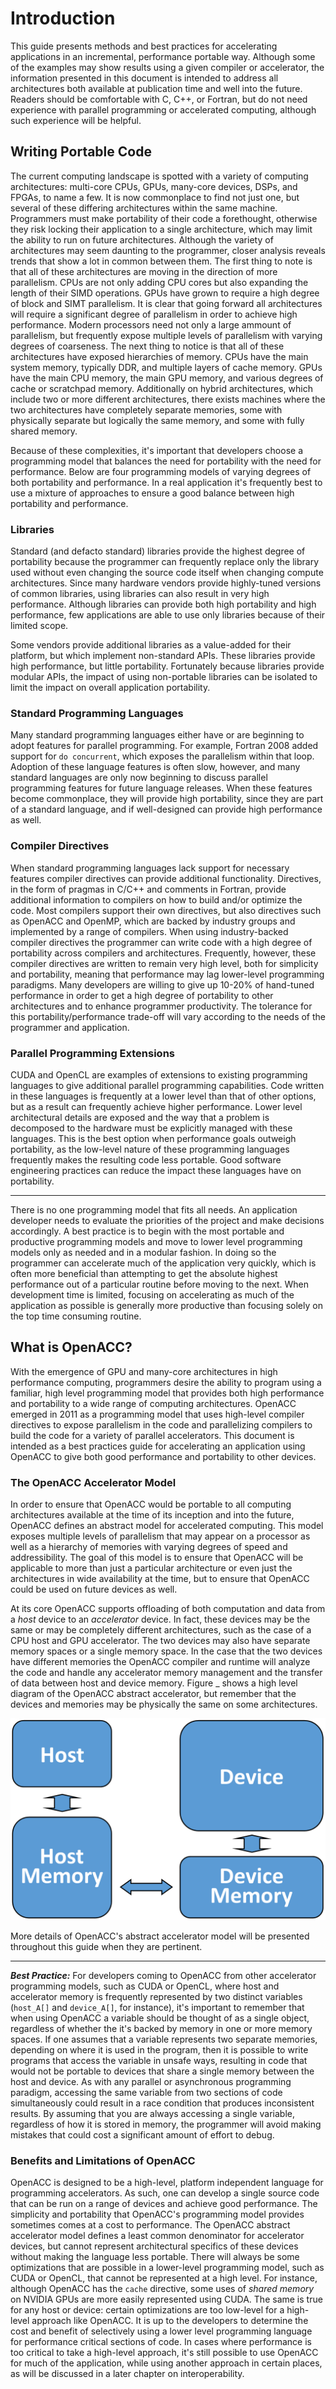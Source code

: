 Introduction
============
This guide presents methods and best practices for accelerating applications
in an incremental, performance portable way. Although some of the examples may
show results using a given compiler or accelerator, the information presented
in this document is intended to address all architectures both available at
publication time and well into the future. Readers should be comfortable with
C, C++, or Fortran, but do not need experience with parallel programming or
accelerated computing, although such experience will be helpful. 

Writing Portable Code
---------------------
The current computing landscape is spotted with a variety of computing
architectures: multi-core CPUs, GPUs, many-core devices, DSPs, and FPGAs, to
name a few. It is now commonplace to find not just one, but several of these
differing architectures within the same machine. Programmers must make
portability of their code a forethought, otherwise they risk locking their
application to a single architecture, which may limit the ability to run on
future architectures. Although the variety of architectures may seem daunting
to the programmer, closer analysis reveals trends that show a lot in common
between them. The first thing to note is that all of these architectures are
moving in the direction of more parallelism. CPUs are not only adding CPU cores
but also expanding the length of their SIMD operations. GPUs have grown to
require a high degree of block and SIMT parallelism. It is clear that going
forward all architectures will require a significant degree of parallelism in
order to achieve high performance. Modern processors need not only a large
ammount of parallelism, but frequently expose multiple levels of parallelism
with varying degrees of coarseness. The next thing to notice is that all of
these architectures have exposed hierarchies of memory. CPUs have the main
system memory, typically DDR, and multiple layers of cache memory. GPUs have
the main CPU memory, the main GPU memory, and various degrees of cache or
scratchpad memory. Additionally on hybrid architectures, which include two or
more different architectures, there exists machines where the two architectures
have completely separate memories, some with physically separate but logically
the same memory, and some with fully shared memory.

Because of these complexities, it's important that developers choose a
programming model that balances the need for portability with the need for
performance. Below are four programming models of varying degrees of both
portability and performance. In a real application it's frequently best to use
a mixture of approaches to ensure a good balance between high portability and
performance.

### Libraries ###

Standard (and defacto standard) libraries provide the highest degree of
portability because the programmer can frequently replace only the library
used without even changing the source code itself when changing compute
architectures. Since many hardware vendors provide highly-tuned versions of
common libraries, using libraries can also result in very high performance.
Although libraries can provide both high portability and high performance, few
applications are able to use only libraries because of their limited scope.
    
Some vendors provide additional libraries as a value-added for their
platform, but which implement non-standard APIs. These libraries provide
high performance, but little portability. Fortunately because libraries provide
modular APIs, the impact of using non-portable libraries can be isolated to
limit the impact on overall application portability.

### Standard Programming Languages ###

Many standard programming languages either have or are beginning to adopt
features for parallel programming. For example, Fortran 2008 added support for
`do concurrent`, which exposes the parallelism within that loop. Adoption of
these language features is often slow, however, and many standard languages are
only now beginning to discuss parallel programming features for future language
releases. When these features become commonplace, they will provide high
portability, since they are part of a standard language, and if well-designed
can provide high performance as well.

### Compiler Directives ###

When standard programming languages lack support for necessary features
compiler directives can provide additional functionality. Directives, in the
form of pragmas in C/C++ and comments in Fortran, provide additional
information to compilers on how to build and/or optimize the code. Most
compilers support their own directives, but also directives such as OpenACC and
OpenMP, which are backed by industry groups and implemented by a range of
compilers. When using industry-backed compiler directives the programmer can
write code with a high degree of portability across compilers and
architectures. Frequently, however, these compiler directives are written to
remain very high level, both for simplicity and portability, meaning that
performance may lag lower-level programming paradigms. Many developers are
willing to give up 10-20% of hand-tuned performance in order to get a high
degree of portability to other architectures and to enhance programmer
productivity. The tolerance for this portability/performance trade-off will
vary according to the needs of the programmer and application.

### Parallel Programming Extensions ###

CUDA and OpenCL are examples of extensions to existing programming languages
to give additional parallel programming capabilities. Code written in these
languages is frequently at a lower level than that of other options, but as a
result can frequently achieve higher performance. Lower level architectural
details are exposed and the way that a problem is decomposed to the hardware
must be explicitly managed with these languages. This is the best option when
performance goals outweigh portability, as the low-level nature of these
programming languages frequently makes the resulting code less portable. Good
software engineering practices can reduce the impact these languages have on
portability.

----

There is no one programming model that fits all needs. An application developer
needs to evaluate the priorities of the project and make decisions accordingly.
A best practice is to begin with the most portable and productive programming
models and move to lower level programming models only as needed and in a
modular fashion. In doing so the programmer can accelerate much of the
application very quickly, which is often more beneficial than attempting to get
the absolute highest performance out of a particular routine before moving to
the next. When development time is limited, focusing on accelerating as much of
the application as possible is generally more productive than focusing solely
on the top time consuming routine. 

What is OpenACC?
----------------
With the emergence of GPU and many-core architectures in high performance
computing, programmers desire the ability to program using a familiar, high
level programming model that provides both high performance and portability to
a wide range of computing architectures. OpenACC emerged in 2011 as a
programming model that uses high-level compiler directives to expose
parallelism in the code and parallelizing compilers to build the code for a
variety of parallel accelerators. This document is intended as a best practices
guide for accelerating an application using OpenACC to give both good
performance and portability to other devices.

### The OpenACC Accelerator Model ###
In order to ensure that OpenACC would be portable to all computing
architectures available at the time of its inception and into the future,
OpenACC defines an abstract model for accelerated computing. This model exposes
multiple levels of parallelism that may appear on a processor as well as a
hierarchy of memories with varying degrees of speed and addressibility. The
goal of this model is to ensure that OpenACC will be applicable to more than just a
particular architecture or even just the architectures in wide availability at
the time, but to ensure that OpenACC could be used on future devices as well. 

At its core OpenACC supports offloading of both computation and data from a
*host* device to an *accelerator* device. In fact, these devices may be the
same or may be completely different architectures, such as the case of a CPU
host and GPU accelerator. The two devices may also have separate memory spaces
or a single memory space. In the case that the two devices have different
memories the OpenACC compiler and runtime will analyze the code and handle any
accelerator memory management and the transfer of data between host and device
memory. Figure _ shows a high level diagram of the OpenACC abstract
accelerator, but remember that the devices and memories may be physically the
same on some architectures.

![OpenACC's Abstract Accelerator Model](images/execution_model2.png)

More details of OpenACC's abstract accelerator model will be presented
throughout this guide when they are pertinent. 

----

***Best Practice:*** For developers coming to OpenACC from other accelerator
programming models, such as CUDA or OpenCL, where host and accelerator memory
is frequently represented by two distinct variables (`host_A[]` and
`device_A[]`, for instance), it's important to remember that when using OpenACC
a variable should be thought of as a single object, regardless of whether the
it's backed by memory in one or more memory spaces. If one assumes that a
variable represents two separate memories, depending on where it is used in the
program, then it is possible to write programs that access the variable in
unsafe ways, resulting in code that would not be portable to devices that share
a single memory between the host and device. As with any parallel or
asynchronous programming paradigm, accessing the same variable from two
sections of code simultaneously could result in a race condition that produces
inconsistent results. By assuming that you are always accessing a single
variable, regardless of how it is stored in memory, the programmer will avoid
making mistakes that could cost a significant amount of effort to debug.

### Benefits and Limitations of OpenACC ###
OpenACC is designed to be a high-level, platform independent language for
programming accelerators. As such, one can develop a single source code that
can be run on a range of devices and achieve good performance. The simplicity
and portability that OpenACC's programming model provides sometimes comes at a
cost to performance. The OpenACC abstract accelerator model defines a least
common denominator for accelerator devices, but cannot represent architectural
specifics of these devices without making the language less portable. There
will always be some optimizations that are possible in a lower-level
programming model, such as CUDA or OpenCL, that cannot be represented at a high
level. For instance, although OpenACC has the `cache` directive, some uses of
*shared memory* on NVIDIA GPUs are more easily represented using CUDA. The same
is true for any host or device: certain optimizations are too low-level for a
high-level approach like OpenACC. It is up to the developers to determine the
cost and benefit of selectively using a lower level programming language for
performance critical sections of code. In cases where performance is too
critical to take a high-level approach, it's still possible to use OpenACC for
much of the application, while using another approach in certain places, as
will be discussed in a later chapter on interoperability.
